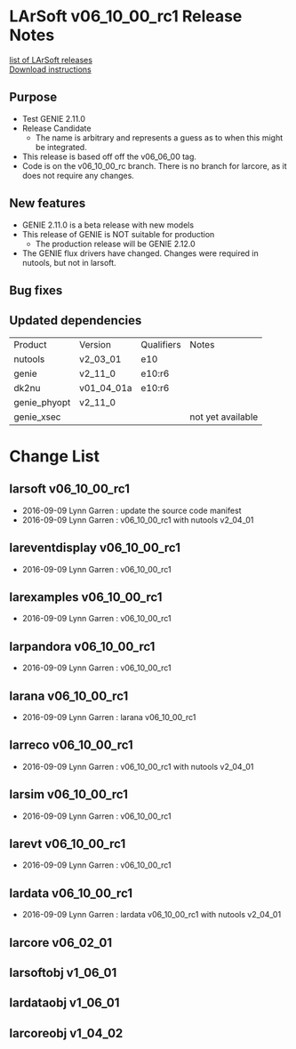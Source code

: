# LArSoft v06_10_00_rc1 Release Notes



[list of LArSoft releases](LArSoft_release_list)  
[Download instructions](https://scisoft.fnal.gov/scisoft/bundles/larsoft/v06_10_00_rc1/larsoft-v06_10_00_rc1.html)

## Purpose

-   Test GENIE 2.11.0
-   Release Candidate
    -   The name is arbitrary and represents a guess as to when this might be integrated.
-   This release is based off off the v06_06_00 tag.
-   Code is on the v06_10_00_rc branch. There is no branch for larcore, as it does not require any changes.

## New features

-   GENIE 2.11.0 is a beta release with new models
-   This release of GENIE is NOT suitable for production
    -   The production release will be GENIE 2.12.0
-   The GENIE flux drivers have changed. Changes were required in nutools, but not in larsoft.

## Bug fixes

## Updated dependencies

|              |            |            |                   |
|--------------|------------|------------|-------------------|
| Product      | Version    | Qualifiers | Notes             |
| nutools      | v2_03_01   | e10        |                   |
| genie        | v2_11_0    | e10:r6     |                   |
| dk2nu        | v01_04_01a | e10:r6     |                   |
| genie_phyopt | v2_11_0    |            |                   |
| genie_xsec   |            |            | not yet available |

# Change List

## larsoft v06_10_00_rc1

-   2016-09-09 Lynn Garren : update the source code manifest
-   2016-09-09 Lynn Garren : v06_10_00_rc1 with nutools v2_04_01

## lareventdisplay v06_10_00_rc1

-   2016-09-09 Lynn Garren : v06_10_00_rc1

## larexamples v06_10_00_rc1

-   2016-09-09 Lynn Garren : v06_10_00_rc1

## larpandora v06_10_00_rc1

-   2016-09-09 Lynn Garren : v06_10_00_rc1

## larana v06_10_00_rc1

-   2016-09-09 Lynn Garren : larana v06_10_00_rc1

## larreco v06_10_00_rc1

-   2016-09-09 Lynn Garren : v06_10_00_rc1 with nutools v2_04_01

## larsim v06_10_00_rc1

-   2016-09-09 Lynn Garren : v06_10_00_rc1

## larevt v06_10_00_rc1

-   2016-09-09 Lynn Garren : v06_10_00_rc1

## lardata v06_10_00_rc1

-   2016-09-09 Lynn Garren : lardata v06_10_00_rc1 with nutools v2_04_01

## larcore v06_02_01

## larsoftobj v1_06_01

## lardataobj v1_06_01

## larcoreobj v1_04_02
